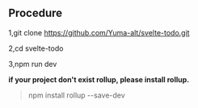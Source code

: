 
## Procedure
1,git clone https://github.com/Yuma-alt/svelte-todo.git

2,cd svelte-todo

3,npm run dev

**if your project don't exist rollup, please install rollup.**

> npm install rollup --save-dev

